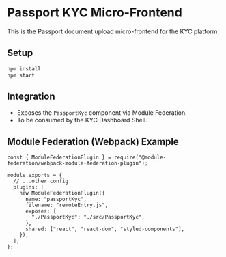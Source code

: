 # Passport KYC Micro-Frontend

This is the Passport document upload micro-frontend for the KYC platform.

## Setup

```sh
npm install
npm start
```

## Integration
- Exposes the `PassportKyc` component via Module Federation.
- To be consumed by the KYC Dashboard Shell.

## Module Federation (Webpack) Example

```
const { ModuleFederationPlugin } = require("@module-federation/webpack-module-federation-plugin");

module.exports = {
  // ...other config
  plugins: [
    new ModuleFederationPlugin({
      name: "passportKyc",
      filename: "remoteEntry.js",
      exposes: {
        "./PassportKyc": "./src/PassportKyc",
      },
      shared: ["react", "react-dom", "styled-components"],
    }),
  ],
};
```
